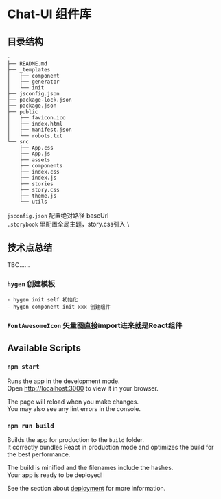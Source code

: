 # Chat-UI 组件库


## 目录结构
```
·
├── README.md
├── _templates
│   ├── component
│   ├── generator
│   └── init
├── jsconfig.json
├── package-lock.json
├── package.json
├── public
│   ├── favicon.ico
│   ├── index.html
│   ├── manifest.json
│   └── robots.txt
└── src
    ├── App.css
    ├── App.js
    ├── assets
    ├── components
    ├── index.css
    ├── index.js
    ├── stories
    ├── story.css
    ├── theme.js
    └── utils
```

`jsconfig.json` 配置绝对路径 baseUrl \
`.storybook` 里配置全局主题，story.css引入 \


## 技术点总结
TBC......

### `hygen` 创建模板
	- hygen init self 初始化
	- hygen component init xxx 创建组件
### `FontAwesomeIcon` 矢量图直接import进来就是React组件	






## Available Scripts

### `npm start`

Runs the app in the development mode.\
Open [http://localhost:3000](http://localhost:3000) to view it in your browser.

The page will reload when you make changes.\
You may also see any lint errors in the console.



### `npm run build`

Builds the app for production to the `build` folder.\
It correctly bundles React in production mode and optimizes the build for the best performance.

The build is minified and the filenames include the hashes.\
Your app is ready to be deployed!

See the section about [deployment](https://facebook.github.io/create-react-app/docs/deployment) for more information.




